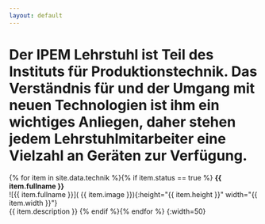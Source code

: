 ```yaml
---
layout: default
---
```


# Der IPEM Lehrstuhl ist Teil des Instituts für Produktionstechnik. Das Verständnis für und der Umgang mit neuen Technologien ist ihm ein wichtiges Anliegen, daher stehen jedem Lehrstuhlmitarbeiter eine Vielzahl an Geräten zur Verfügung.

{% for item in site.data.technik %}{% if item.status == true %}
 **{{ item.fullname }}** <br>
  ![{{ item.fullname }}]( {{ item.image }}){:height="{{ item.height }}" width="{{ item.width }}"} <br> {{ item.description }}
  {% endif %}{% endfor %}
{:width=50}